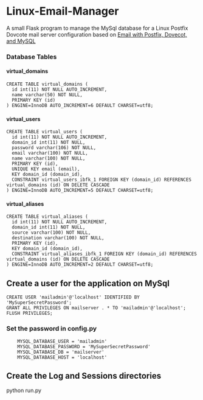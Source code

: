 # Linux-Email-Manager
A small Flask program to manage the MySql database for a Linux Postfix Dovcote mail server configuration based on [Email with Postfix, Dovecot, and MySQL](https://www.linode.com/docs/email/postfix/email-with-postfix-dovecot-and-mysql)

### Database Tables
#### virtual_domains
```
CREATE TABLE virtual_domains (
  id int(11) NOT NULL AUTO_INCREMENT,
  name varchar(50) NOT NULL,
  PRIMARY KEY (id)
) ENGINE=InnoDB AUTO_INCREMENT=6 DEFAULT CHARSET=utf8;
```
#### virtual_users
```
CREATE TABLE virtual_users (
  id int(11) NOT NULL AUTO_INCREMENT,
  domain_id int(11) NOT NULL,
  password varchar(106) NOT NULL,
  email varchar(100) NOT NULL,
  name varchar(100) NOT NULL,
  PRIMARY KEY (id),
  UNIQUE KEY email (email),
  KEY domain_id (domain_id),
  CONSTRAINT virtual_users_ibfk_1 FOREIGN KEY (domain_id) REFERENCES virtual_domains (id) ON DELETE CASCADE
) ENGINE=InnoDB AUTO_INCREMENT=5 DEFAULT CHARSET=utf8;
```

#### virtual_aliases
```
CREATE TABLE virtual_aliases (
  id int(11) NOT NULL AUTO_INCREMENT,
  domain_id int(11) NOT NULL,
  source varchar(100) NOT NULL,
  destination varchar(100) NOT NULL,
  PRIMARY KEY (id),
  KEY domain_id (domain_id),
  CONSTRAINT virtual_aliases_ibfk_1 FOREIGN KEY (domain_id) REFERENCES virtual_domains (id) ON DELETE CASCADE
) ENGINE=InnoDB AUTO_INCREMENT=2 DEFAULT CHARSET=utf8;
```

## Create a user for the application on MySql 

```
CREATE USER 'mailadmin'@'localhost' IDENTIFIED BY 'MySuperSecretPassword';
GRANT ALL PRIVILEGES ON mailserver . * TO 'mailadmin'@'localhost';
FLUSH PRIVILEGES;
```

### Set the password in config.py

```
    MYSQL_DATABASE_USER = 'mailadmin'
    MYSQL_DATABASE_PASSWORD = 'MySuperSecretPassword'
    MYSQL_DATABASE_DB = 'mailserver'
    MYSQL_DATABASE_HOST = 'localhost'
```
## Create the Log and Sessions directories

python run.py
